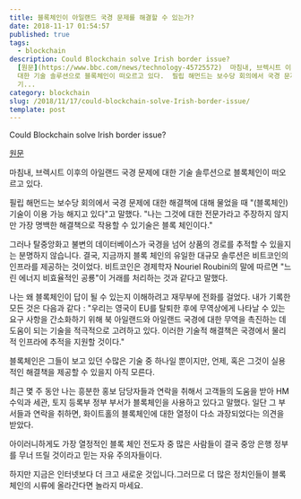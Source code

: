 ```yaml
---
title: 블록체인이 아일랜드 국경 문제를 해결할 수 있는가?
date: 2018-11-17 01:54:57
published: true
tags:
  - blockchain
description: Could Blockchain solve Irish border issue?
  [원문](https://www.bbc.com/news/technology-45725572)  마침내, 브렉시트 이후의 아일랜드 국경 문제에
  대한 기술 솔루션으로 블록체인이 떠오르고 있다.  필립 해먼드는 보수당 회의에서 국경 문제에 대한 해결책에 대해 물었을 때 "(블록체인)
  기...
category: blockchain
slug: /2018/11/17/could-blockchain-solve-Irish-border-issue/
template: post
---
```

Could Blockchain solve Irish border issue?

[원문](https://www.bbc.com/news/technology-45725572)

마침내, 브렉시트 이후의 아일랜드 국경 문제에 대한 기술 솔루션으로 블록체인이 떠오르고 있다.

필립 해먼드는 보수당 회의에서 국경 문제에 대한 해결책에 대해 물었을 때 "(블록체인) 기술이 이용 가능 해지고 있다"고 말했다. "나는 그것에 대한 전문가라고 주장하지 않지만 가장 명백한 해결책으로 작용할 수 있기술은 블록 체인이다."

그러나 탈중앙화고 불변의 데이터베이스가 국경을 넘어 상품의 경로를 추적할 수 있을지는 분명하지 않습니다. 결국, 지금까지 블록 체인의 유일한 대규모 솔루션은 비트코인의 인프라를 제공하는 것이었다. 비트코인은 경제학자 Nouriel Roubini의 말에 따르면 "느린 에너지 비효율적인 공룡"이 거래를 처리하는 것과 같다고 말했다.

나는 왜 블록체인이 답이 될 수 있는지 이해하려고 재무부에 전화를 걸었다. 내가 기록한 모든 것은 다음과 같다 : "우리는 영국이 EU를 탈퇴한 후에 무역상에게 나타날 수 있는 요구 사항을 간소화하기 위해 북 아일랜드와 아일랜드 국경에 대한 무역을 촉진하는 데 도움이 되는 기술을 적극적으로 고려하고 있다. 이러한 기술적 해결책은 국경에서 물리적 인프라에 추적을 지원할 것이다."

블록체인은 그들이 보고 있던 수많은 기술 중 하나일 뿐이지만, 언제, 혹은 그것이 실용적인 해결책을 제공할 수 있을지 아직 모른다.

최근 몇 주 동안 나는 흥분한 홍보 담당자들과 연락을 취해서 고객들의 도움을 받아 HM 수익과 세관, 토지 등록부 정부 부서가 블록체인을 사용하고 있다고 말했다. 일단 그 부서들과 연락을 취하면, 화이트홀의 블록체인에 대한 열정이 다소 과장되었다는 의견을 받았다.

아이러니하게도 가장 열정적인 블록 체인 전도자 중 많은 사람들이 결국 중앙 은행 정부를 무너 뜨릴 것이라고 믿는 자유 주의자들이다.

하지만 지금은 인터넷보다 더 크고 새로운 것입니다.그러므로 더 많은 정치인들이 블록체인의 시류에 올라간다면 놀라지 마세요.
